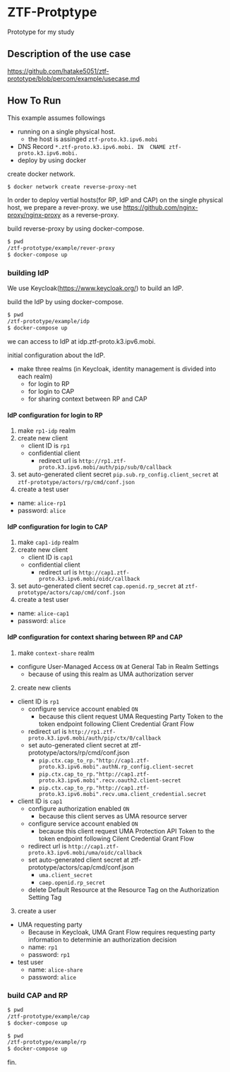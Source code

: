 # ZTF-Protptype
Prototype for my study

## Description of the use case
https://github.com/hatake5051/ztf-prototype/blob/percom/example/usecase.md

## How To Run
This example assumes followings
- running on a single physical host.
  - the host is assinged `ztf-proto.k3.ipv6.mobi` 
- DNS Record `*.ztf-proto.k3.ipv6.mobi. IN  CNAME ztf-proto.k3.ipv6.mobi.`
- deploy by using docker

create docker network.
```bash
$ docker network create reverse-proxy-net
```

In order to deploy vertial hosts(for RP, IdP and CAP) on the single physical host, we prepare a rever-proxy.
we use https://github.com/nginx-proxy/nginx-proxy as a reverse-proxy.

build reverse-proxy by using docker-compose.
```bash
$ pwd
/ztf-prototype/example/rever-proxy
$ docker-compose up
```

### building IdP
We use Keycloak(https://www.keycloak.org/) to build an IdP.

build the IdP by using docker-compose.
```bash
$ pwd
/ztf-prototype/example/idp 
$ docker-compose up
```

we can access to IdP at idp.ztf-proto.k3.ipv6.mobi.

initial configuration about the IdP.
- make three realms (in Keycloak, identity management is divided into each realm)
  - for login to RP
  - for login to CAP
  - for sharing context between RP and CAP

#### IdP configuration for login to RP
1. make `rp1-idp` realm
2. create new client
   - client ID is `rp1`
   - confidential client
     - redirect url is `http://rp1.ztf-proto.k3.ipv6.mobi/auth/pip/sub/0/callback`
3. set auto-generated client secret `pip.sub.rp_config.client_secret` at `ztf-prototype/actors/rp/cmd/conf.json`
4. create a test user
  - name: `alice-rp1`
  - password: `alice`

#### IdP configuration for login to CAP
1. make `cap1-idp` realm
2. create new client
   - client ID is `cap1`
   - confidential client
     - redirect url is `http://cap1.ztf-proto.k3.ipv6.mobi/oidc/callback`
3. set auto-generated client secret `cap.openid.rp_secret` at `ztf-prototype/actors/cap/cmd/conf.json`
4. create a test user
  - name: `alice-cap1`
  - password: `alice`

#### IdP configuration for context sharing between RP and CAP
1. make `context-share` realm
  - configure User-Managed Access `ON` at General Tab in Realm Settings
    - because of using this realm as UMA authorization server
2. create new clients
  - client ID is `rp1`
    - configure service account enabled `ON`
      - because this client request UMA Requesting Party Token to the token endpoint following Client Credential Grant Flow
    - redirect url is `http://rp1.ztf-proto.k3.ipv6.mobi/auth/pip/ctx/0/callback`
    - set auto-generated client secret at ztf-prototype/actors/rp/cmd/conf.json
      - `pip.ctx.cap_to_rp."http://cap1.ztf-proto.k3.ipv6.mobi".authN.rp_config.client-secret`
      - `pip.ctx.cap_to_rp."http://cap1.ztf-proto.k3.ipv6.mobi".recv.oauth2.client-secret`
      - `pip.ctx.cap_to_rp."http://cap1.ztf-proto.k3.ipv6.mobi".recv.uma.client_credential.secret`
  - client ID is `cap1`
    - configure authorization enabled `ON`
      - because this client serves as UMA resource server
    - configure service account enabled `ON`
      - because this client request UMA Protection API Token to the token endpoint following Cilent Credential Grant Flow
    - redirect url is `http://cap1.ztf-proto.k3.ipv6.mobi/uma/oidc/callback`
    - set auto-generated client secret at ztf-prototype/actors/cap/cmd/conf.json
      - `uma.client_secret`
      - `caep.openid.rp_secret`
    - delete Default Resource at the Resource Tag on the Authorization Setting Tag
3. create a user
  - UMA requesting party
    - Because in Keycloak, UMA Grant Flow requires requesting party information to determinie an authorization decision
    - name: `rp1`
    - password: `rp1`
  - test user
    - name: `alice-share`
    - password: `alice`

### build CAP and RP
```bash
$ pwd
/ztf-prototype/example/cap
$ docker-compose up
```

```bash
$ pwd
/ztf-prototype/example/rp
$ docker-compose up
```

fin.